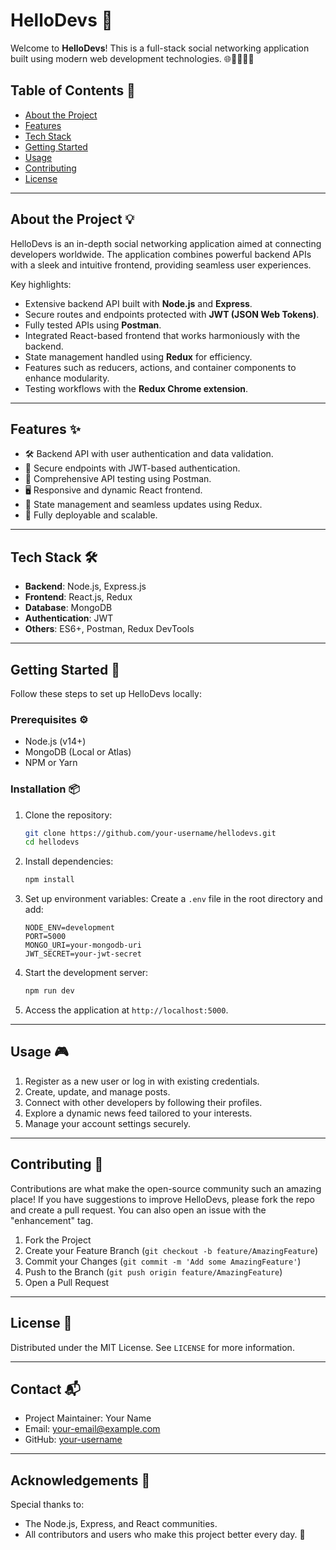 # HelloDevs 🚀

Welcome to **HelloDevs**! This is a full-stack social networking application built using modern web development technologies. 🌐👩‍💻👨‍💻

## Table of Contents 📖

- [About the Project](#about-the-project)
- [Features](#features)
- [Tech Stack](#tech-stack)
- [Getting Started](#getting-started)
- [Usage](#usage)
- [Contributing](#contributing)
- [License](#license)

---

## About the Project 💡

HelloDevs is an in-depth social networking application aimed at connecting developers worldwide. The application combines powerful backend APIs with a sleek and intuitive frontend, providing seamless user experiences.

Key highlights:

- Extensive backend API built with **Node.js** and **Express**.
- Secure routes and endpoints protected with **JWT (JSON Web Tokens)**.
- Fully tested APIs using **Postman**.
- Integrated React-based frontend that works harmoniously with the backend.
- State management handled using **Redux** for efficiency.
- Features such as reducers, actions, and container components to enhance modularity.
- Testing workflows with the **Redux Chrome extension**.

---

## Features ✨

- 🛠️ Backend API with user authentication and data validation.
- 🔐 Secure endpoints with JWT-based authentication.
- 🧪 Comprehensive API testing using Postman.
- 🖥️ Responsive and dynamic React frontend.
- 🌟 State management and seamless updates using Redux.
- 🚀 Fully deployable and scalable.

---

## Tech Stack 🛠️

- **Backend**: Node.js, Express.js
- **Frontend**: React.js, Redux
- **Database**: MongoDB
- **Authentication**: JWT
- **Others**: ES6+, Postman, Redux DevTools

---

## Getting Started 🏁

Follow these steps to set up HelloDevs locally:

### Prerequisites ⚙️

- Node.js (v14+)
- MongoDB (Local or Atlas)
- NPM or Yarn

### Installation 📦

1. Clone the repository:
   ```bash
   git clone https://github.com/your-username/hellodevs.git
   cd hellodevs
   ```

2. Install dependencies:
   ```bash
   npm install
   ```

3. Set up environment variables:
   Create a `.env` file in the root directory and add:
   ```env
   NODE_ENV=development
   PORT=5000
   MONGO_URI=your-mongodb-uri
   JWT_SECRET=your-jwt-secret
   ```

4. Start the development server:
   ```bash
   npm run dev
   ```

5. Access the application at `http://localhost:5000`.

---

## Usage 🎮

1. Register as a new user or log in with existing credentials.
2. Create, update, and manage posts.
3. Connect with other developers by following their profiles.
4. Explore a dynamic news feed tailored to your interests.
5. Manage your account settings securely.

---

## Contributing 🤝

Contributions are what make the open-source community such an amazing place! If you have suggestions to improve HelloDevs, please fork the repo and create a pull request. You can also open an issue with the "enhancement" tag.

1. Fork the Project
2. Create your Feature Branch (`git checkout -b feature/AmazingFeature`)
3. Commit your Changes (`git commit -m 'Add some AmazingFeature'`)
4. Push to the Branch (`git push origin feature/AmazingFeature`)
5. Open a Pull Request

---

## License 📜

Distributed under the MIT License. See `LICENSE` for more information.

---

## Contact 📬

- Project Maintainer: Your Name
- Email: your-email@example.com
- GitHub: [your-username](https://github.com/your-username)

---

## Acknowledgements 🙌

Special thanks to:

- The Node.js, Express, and React communities.
- All contributors and users who make this project better every day. 💖
